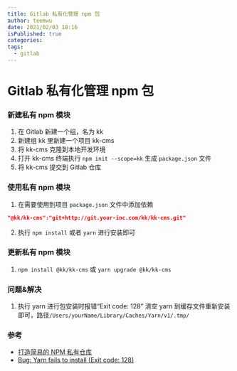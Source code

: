 ```yaml
---
title: Gitlab 私有化管理 npm 包
author: teemwu
date: 2021/02/03 18:16
isPublished: true
categories:
tags:
  - gitlab
---
```


# Gitlab 私有化管理 npm 包

### 新建私有 npm 模块
1. 在 Gitlab 新建一个组，名为 kk
2. 新建组 kk 里新建一个项目 kk-cms
3. 将 kk-cms 克隆到本地开发环境
4. 打开 kk-cms 终端执行 `npm init --scope=kk` 生成 `package.json` 文件
5. 将 kk-cms 提交到 Gitlab 仓库

### 使用私有 npm 模块
1. 在需要使用到项目 `package.json` 文件中添加依赖
```json
"@kk/kk-cms":"git+http://git.your-inc.com/kk/kk-cms.git"
```
2. 执行 `npm install` 或者 `yarn` 进行安装即可

### 更新私有 npm 模块
1. `npm install @kk/kk-cms` 或 `yarn upgrade @kk/kk-cms`

### 问题&解决
1. 执行 yarn 进行包安装时报错“Exit code: 128”
清空 yarn 到缓存文件重新安装即可，路径`/Users/yourName/Library/Caches/Yarn/v1/.tmp/`

### 参考
- [打造简易的 NPM 私有仓库](https://www.jianshu.com/p/996f8a8d9e17)
- [Bug: Yarn fails to install (Exit code: 128)](https://github.com/yarnpkg/yarn/issues/3303#issuecomment-407369153)